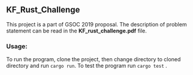 ## KF_Rust_Challenge
This project is a part of GSOC 2019 proposal. The description of problem statement can be read in the  **KF_rust_challenge.pdf**  file.

### Usage:
To run the program, clone the project, then change directory to cloned directory and run ``` cargo run ```.  To test the program run ```cargo test``` .
